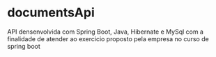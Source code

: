 # documentsApi

API densenvolvida com Spring Boot, Java, Hibernate e MySql com a finalidade de atender ao exercicio proposto pela empresa no curso de spring boot
